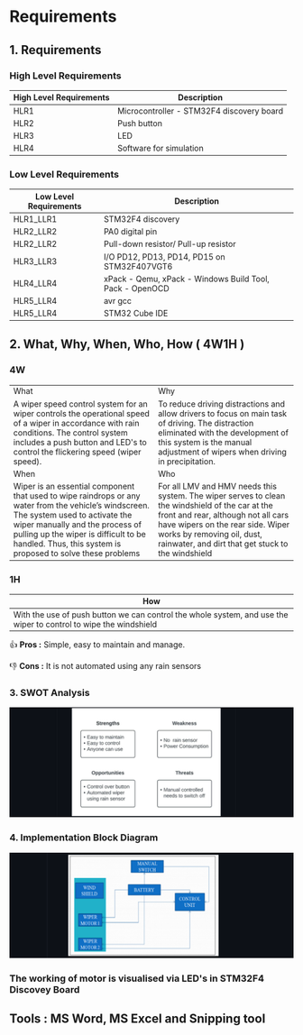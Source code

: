 # Requirements

## 1. Requirements
### High Level Requirements
| High Level Requirements  | Description |
| ------------- | ------------- |
| HLR1  | Microcontroller - STM32F4 discovery board |
| HLR2  | Push button |
| HLR3  | LED |
| HLR4  | Software for simulation |

### Low Level Requirements
| Low Level Requirements	  | Description |
| ------------- | ------------- |
| HLR1_LLR1 | STM32F4 discovery  |
| HLR2_LLR2 | PA0 digital pin |
| HLR2_LLR2 | Pull-down resistor/ Pull-up resistor  |
| HLR3_LLR3 | I/O PD12, PD13, PD14, PD15 on STM32F407VGT6 |
| HLR4_LLR4 | xPack - Qemu, xPack - Windows Build Tool, Pack - OpenOCD  |
| HLR5_LLR4 | avr gcc  |
| HLR5_LLR4 | STM32 Cube IDE  |

## 2. What, Why, When, Who, How ( 4W1H )
### 4W
|   |   |
| ----------- | ----------- |
| What | Why |
| A wiper speed control system for an wiper controls the operational speed of a wiper in accordance with rain conditions. The control system includes a push button and LED's to control the flickering speed (wiper speed). | To reduce driving distractions and allow drivers to focus on main task of driving. The distraction eliminated with the development of this system is the manual adjustment of wipers when driving in precipitation. |
| When | Who |
| Wiper is an essential component that used to wipe raindrops or any water from the vehicle’s windscreen. The system used to activate the wiper manually and the process of pulling up the wiper is difficult to be handled. Thus, this system is proposed to solve these problems | For all LMV and HMV needs this system. The wiper serves to clean the windshield of the car at the front and rear, although not all cars have wipers on the rear side. Wiper works by removing oil, dust, rainwater, and dirt that get stuck to the windshield |

### 1H
| How |
| ----- |
|With the use of push button we can control the whole system, and use the wiper to control to wipe the windshield |

 :+1: **Pros :**  Simple, easy to maintain and manage. 
 
 :-1: **Cons :**  It is not automated using any rain sensors
 
### 3. SWOT Analysis
![SWOT Analysis](https://github.com/Lokesh12121/M3_Wiper_Conytol_System_stm32f4/blob/main/1_Requirements/swot.PNG)
  
### 4. Implementation Block Diagram 
![Design Flow](https://github.com/Lokesh12121/M3_Wiper_Conytol_System_stm32f4/blob/main/0_Abstract/control_system.png)

### The working of motor is visualised via LED's in STM32F4 Discovey Board

## Tools : MS Word, MS Excel and Snipping tool
